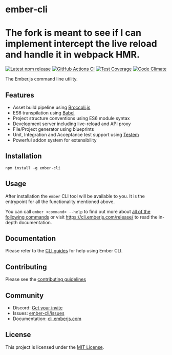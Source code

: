 ember-cli
==============================================================================

# The fork is meant to see if I can implement intercept the live reload and handle it in webpack HMR.

[![Latest npm release][npm-badge]][npm-badge-url]
[![GitHub Actions CI][github-actions-badge]][github-actions-ci-url]
[![Test Coverage][coveralls-badge]][coveralls-badge-url]
[![Code Climate][codeclimate-badge]][codeclimate-badge-url]

[logo]: https://avatars0.githubusercontent.com/u/10262982?v=3&s=150
[npm-badge]: https://img.shields.io/npm/v/ember-cli.svg
[npm-badge-url]: https://www.npmjs.com/package/ember-cli
[coveralls-badge]: https://img.shields.io/coveralls/ember-cli/ember-cli/master.svg
[coveralls-badge-url]: https://coveralls.io/github/ember-cli/ember-cli
[codeclimate-badge]: https://codeclimate.com/github/ember-cli/ember-cli/badges/gpa.svg
[codeclimate-badge-url]: https://codeclimate.com/github/ember-cli/ember-cli
[github-actions-badge]: https://github.com/ember-cli/ember-cli/workflows/CI/badge.svg
[github-actions-ci-url]: https://github.com/ember-cli/ember-cli/actions?query=workflow%3ACI

The Ember.js command line utility.


Features
------------------------------------------------------------------------------

- Asset build pipeline using [Broccoli.js](https://broccoli.build/)
- ES6 transpilation using [Babel](https://babeljs.io/)
- Project structure conventions using ES6 module syntax
- Development server including live-reload and API proxy
- File/Project generator using blueprints
- Unit, Integration and Acceptance test support using
  [Testem](https://github.com/testem/testem)
- Powerful addon system for extensibility


Installation
------------------------------------------------------------------------------

```
npm install -g ember-cli
```

Usage
------------------------------------------------------------------------------

After installation the `ember` CLI tool will be available to you. It is the
entrypoint for all the functionality mentioned above.

You can call `ember <command> --help` to find out more about [all of the
following commands](https://cli.emberjs.com/release/basic-use/cli-commands/) or visit <https://cli.emberjs.com/release/> to read
the in-depth documentation.


Documentation
------------------------------------------------------------------------------
Please refer to the [CLI guides](https://cli.emberjs.com/release/) for help using Ember CLI.

Contributing
------------------------------------------------------------------------------
Please see the [contributing guidelines](https://github.com/ember-cli/ember-cli/blob/master/CONTRIBUTING.md)


Community
------------------------------------------------------------------------------

- Discord: [Get your invite](https://discord.gg/emberjs)
- Issues: [ember-cli/issues](https://github.com/ember-cli/ember-cli/issues)
- Documentation: [cli.emberjs.com](https://cli.emberjs.com/release/)



License
------------------------------------------------------------------------------

This project is licensed under the [MIT License](LICENSE).
